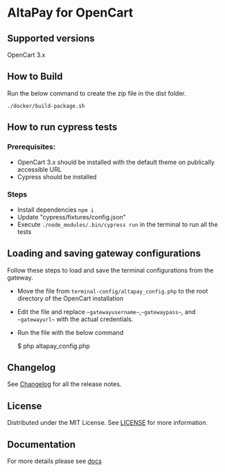 # AltaPay for OpenCart

## Supported versions
OpenCart 3.x

## How to Build
Run the below command to create the zip file in the dist folder.

    ./docker/build-package.sh

## How to run cypress tests

### Prerequisites: 

* OpenCart 3.x should be installed with the default theme on publically accessible URL
* Cypress should be installed

### Steps 

* Install dependencies `npm i`
* Update "cypress/fixtures/config.json"
* Execute `./node_modules/.bin/cypress run` in the terminal to run all the tests

## Loading and saving gateway configurations
Follow these steps to load and save the terminal configurations from the gateway.
* Move the file from `terminal-config/altapay_config.php` to the root directory of the OpenCart installation
* Edit the file and replace `~gatewayusername~`,`~gatewaypass~`, and `~gatewayurl~` with the actual credentials.
* Run the file with the below command

    $ php altapay_config.php

## Changelog

See [Changelog](CHANGELOG.md) for all the release notes.

## License

Distributed under the MIT License. See [LICENSE](LICENSE) for more information.

## Documentation

For more details please see [docs](https://github.com/AltaPay/plugin-opencart3/wiki)
